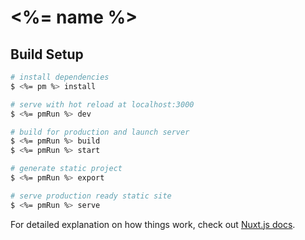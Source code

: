 # <%= name %>

## Build Setup

```bash
# install dependencies
$ <%= pm %> install

# serve with hot reload at localhost:3000
$ <%= pmRun %> dev

# build for production and launch server
$ <%= pmRun %> build
$ <%= pmRun %> start

# generate static project
$ <%= pmRun %> export

# serve production ready static site 
$ <%= pmRun %> serve
```

For detailed explanation on how things work, check out [Nuxt.js docs](https://nuxtjs.org).
